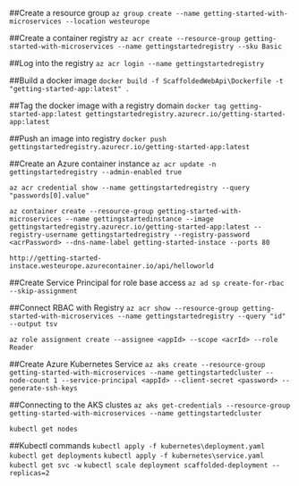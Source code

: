 ##Create a resource group
`az group create --name getting-started-with-microservices --location westeurope`

##Create a container registry
`az acr create --resource-group getting-started-with-microservices --name gettingstartedregistry --sku Basic`

##Log into the registry
`az acr login --name gettingstartedregistry`

##Build a docker image
`docker build -f ScaffoldedWebApi\Dockerfile -t "getting-started-app:latest" .`

##Tag the docker image with a registry domain
`docker tag getting-started-app:latest gettingstartedregistry.azurecr.io/getting-started-app:latest`

##Push an image into registry
`docker push gettingstartedregistry.azurecr.io/getting-started-app:latest`

##Create an Azure container instance
`az acr update -n gettingstartedregistry --admin-enabled true`

`az acr credential show --name gettingstartedregistry --query "passwords[0].value"`

`az container create --resource-group getting-started-with-microservices --name gettingstartedinstance --image gettingstartedregistry.azurecr.io/getting-started-app:latest --registry-username gettingstartedregistry --registry-password <acrPassword> --dns-name-label getting-started-instace --ports 80`

`http://getting-started-instace.westeurope.azurecontainer.io/api/helloworld`

##Create Service Principal for role base access 
`az ad sp create-for-rbac --skip-assignment`

##Connect RBAC with Registry
`az acr show --resource-group getting-started-with-microservices --name gettingstartedregistry --query "id" --output tsv`

`az role assignment create --assignee <appId> --scope <acrId> --role Reader`

##Create Azure Kubernetes Service
`az aks create --resource-group getting-started-with-microservices --name gettingstartedcluster --node-count 1 --service-principal <appId> --client-secret <password> --generate-ssh-keys`

##Connecting to the AKS clustes
`az aks get-credentials --resource-group getting-started-with-microservices --name gettingstartedcluster`

`kubectl get nodes`

##Kubectl commands
`kubectl apply -f kubernetes\deployment.yaml`
`kubectl get deployments`
`kubectl apply -f kubernetes\service.yaml`
`kubectl get svc -w`
`kubectl scale deployment scaffolded-deployment --replicas=2`